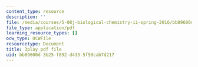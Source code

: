 ```yaml
---
content_type: resource
description: ''
file: /media/courses/5-08j-biological-chemistry-ii-spring-2016/bb89600d3b25f892d4335f50cab7d217_6QK1PUjCkDY.pdf
file_type: application/pdf
learning_resource_types: []
ocw_type: OCWFile
resourcetype: Document
title: 3play pdf file
uid: bb89600d-3b25-f892-d433-5f50cab7d217
---
```


